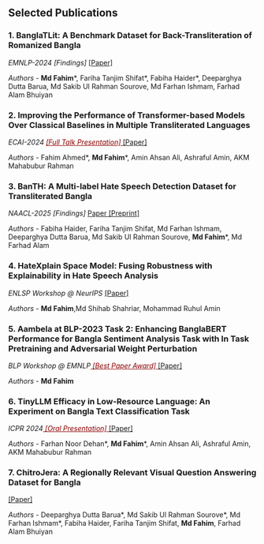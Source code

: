 <h2>Selected Publications</h2>

<h3>1. BanglaTLit: A Benchmark Dataset for Back-Transliteration of Romanized Bangla </h3> <i> EMNLP-2024 [Findings] </i> <a href="https://aclanthology.org/2024.findings-emnlp.859.pdf">[Paper]</a>

<i> Authors - </i> <b>Md Fahim</b>\*, Fariha Tanjim Shifat\*, Fabiha Haider\*, Deeparghya Dutta Barua, Md Sakib Ul Rahman Sourove, Md Farhan Ishmam, Farhad Alam Bhuiyan

<!-- <br>
<body>
<button class="transparent-button" onclick="window.location.href='https://aclanthology.org/2024.findings-emnlp.859.pdf'"> -->
    
<!-- </button> </body>
<body>
<button class="transparent-button" onclick="window.location.href='https://github.com/farhanishmam/BanglaTLit'">
    <a href="https://github.com/farhanishmam/BanglaTLit">Code</a>
</button> </body> -->

<!-- <div style="display: flex; justify-content: center; align-items: center; margin-top: 10px; margin-bottom: 10px; width: 100%;">
    <img src="images/tLitOverview.PNG" style="border: 2px solid black; max-width: 38%; height: 76%; margin-right: 10px;">
    <img src="images/tLit.png" style="border: 2px solid black; max-width: 60%; height: auto;">
</div>

<ul style="font-size: 16px;">
    <li> First large-scale automated Bangla transliteration, BanglaTLit, with over 42.7k samples.</li>
    <li> A romanized Bangla pre-training corpus, BanglaTLit-PT, with over 245.7k samples. </li>
    <li> Novel T5-based dual encoder architecture achieving SOTA on BanglaTLit.</li>
</ul> -->

<h3>2. Improving the Performance of Transformer-based Models Over Classical Baselines in Multiple Transliterated Languages</h3> <i> ECAI-2024 <a href="https://www.ecai2024.eu/programme/schedule" style="color: darkred;">[Full Talk Presentation] </a> </i> <a href="https://ebooks.iospress.nl/doi/10.3233/FAIA240972">[Paper]</a>

<i> Authors - </i>Fahim Ahmed\*, <b>Md Fahim</b>\*, Amin Ahsan Ali, Ashraful Amin, AKM Mahabubur Rahman
<!-- <body>
<button class="transparent-button" onclick="window.location.href='https://ebooks.iospress.nl/doi/10.3233/FAIA240972'">
    <a href="https://ebooks.iospress.nl/doi/10.3233/FAIA240972">Paper</a>
</button> </body> -->

<h3>3. BanTH: A Multi-label Hate Speech Detection Dataset for Transliterated Bangla
</h3> <i>  NAACL-2025 [Findings] </i> <a href="https://arxiv.org/abs/2410.13281">Paper [Preprint]</a>

<i> Authors - </i>Fabiha Haider, Fariha Tanjim Shifat, Md Farhan Ishmam, Deeparghya Dutta Barua, Md Sakib Ul Rahman Sourove, <b>Md Fahim</b>\*, Md Farhad Alam
<!-- <body>
<button class="transparent-button" onclick="window.location.href='https://arxiv.org/abs/2410.13281'">
    <a href="https://arxiv.org/abs/2410.13281">Paper [Preprint]</a>
</button> </body> -->

<h3>4. HateXplain Space Model: Fusing Robustness with Explainability in Hate Speech Analysis</h3> 
<i> ENLSP Workshop @ NeurIPS </i> <a href="https://neurips2023-enlsp.github.io/papers/paper_91.pdf">[Paper]</a>

<i> Authors - </i><b>Md Fahim</b>,Md Shihab Shahriar, Mohammad Ruhul Amin

<!-- <br>
<body>
<button class="transparent-button" onclick="window.location.href='https://neurips2023-enlsp.github.io/papers/paper_91.pdf'">
    <a href="https://neurips2023-enlsp.github.io/papers/paper_91.pdf">Paper</a>
</button> 
</body> -->

<h3>5. Aambela at BLP-2023 Task 2: Enhancing BanglaBERT Performance for Bangla Sentiment Analysis Task with In Task Pretraining and Adversarial Weight Perturbation</h3>
<i> BLP Workshop @ EMNLP<a href="https://blp-workshop.github.io/" style="color: darkred;"> [Best Paper Award] </a> </i> <a href="https://aclanthology.org/2023.banglalp-1.42.pdf">[Paper]</a>

<i> Authors - </i><b>Md Fahim</b>

<!-- <br>
<body>
<button class="transparent-button" onclick="window.location.href='https://aclanthology.org/2023.banglalp-1.42.pdf'">
    <a href="https://aclanthology.org/2023.banglalp-1.42.pdf">Paper</a>
</button> 
</body> -->

<h3>6. TinyLLM Efficacy in Low-Resource Language: An Experiment on Bangla Text Classification Task</h3>
<i> ICPR 2024<a href="https://icpr2024.org/pdf/Oral%20Papers.pdf" style="color: darkred;"> [Oral Presentation] </a> </i> <a href="https://link.springer.com/chapter/10.1007/978-3-031-78495-8_30">[Paper]</a>

<i> Authors - </i>Farhan Noor Dehan*, <b>Md Fahim</b>\*, Amin Ahsan Ali, Ashraful Amin, AKM Mahabubur Rahman

<!-- <br>
<body>
<button class="transparent-button" onclick="window.location.href='https://link.springer.com/chapter/10.1007/978-3-031-78495-8_30'">
    <a href="https://link.springer.com/chapter/10.1007/978-3-031-78495-8_30">Paper</a>
</button> 
</body> -->

<h3>7. ChitroJera: A Regionally Relevant Visual Question Answering Dataset for Bangla</h3> <a href="https://arxiv.org/abs/2410.14991">[Paper]</a>

<i> Authors - </i> Deeparghya Dutta Barua\*, Md Sakib Ul Rahman Sourove\*, Md Farhan Ishmam\*, Fabiha Haider, Fariha Tanjim Shifat, <b>Md Fahim</b>, Farhad Alam Bhuiyan

<!-- <br>
<body>
<button class="transparent-button" onclick="window.location.href='https://arxiv.org/abs/2410.14991'">
    <a href="https://arxiv.org/abs/2410.14991">Paper</a>
</button> 
<button class="transparent-button" onclick="window.location.href='https://github.com/farhanishmam/ChitroJera'">
    <a href="https://github.com/farhanishmam/ChitroJera">Code</a>
</button>  -->

<!-- </body> -->

<!-- A full code for completed paper (Paper + Code)
<h3>From Image to Language: A Critical Analysis of Visual Question Answering (VQA) Approaches, Challenges, and Opportunities</h3>

<b>Md Farhan Ishmam</b>, Md Sakib Hossain Shovon, Muhammad Firoz Mridha, Nilanjan Dey <br>
<body>
<button class="transparent-button" onclick="window.location.href='https://www.sciencedirect.com/science/article/abs/pii/S1566253524000484'">
    <a href="https://www.sciencedirect.com/science/article/abs/pii/S1566253524000484"> Information Fusion 2024 </a>
</button>

</body>

<div style="display: flex; justify-content: center; align-items: center; margin-top: 10px; margin-bottom: 10px; width: 100%;">
    <img src="images/vqaOverview.PNG" style="border: 2px solid black; max-width: 50%; height: 85%;  margin-right: 10px;">
    <img src="images/vqaApp.PNG" style="border: 2px solid black; max-width: 50%; height: auto;">
</div>

<ul style="font-size: 16px;">
    <li> Comprehensive survey on VQA datasets, methods, metrics, challenges, and research opportunities. </li>
    <li> New taxonomy that systematically categorizes VQA literature and multimodal learning tasks. </li>
    <li> Novel real-world applications of VQA in domains e.g. assistive technology, education, and healthcare. </li>
</ul>
-->